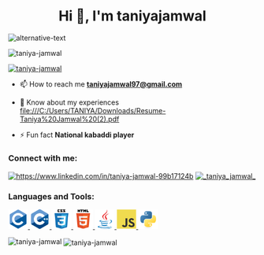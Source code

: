 <h1 align="center">Hi 👋, I'm taniyajamwal</h1>
<img src="https://www.bgrafio.com/wp-content/uploads/2020/04/Animated-Explainer-Video-Bgrafio.gif" alt="alternative-text">

<p align="left"> <img src="https://komarev.com/ghpvc/?username=taniya-jamwal&label=Profile%20views&color=0e75b6&style=flat" alt="taniya-jamwal" /> </p>

<p align="left"> <a href="https://github.com/ryo-ma/github-profile-trophy"><img src="https://github-profile-trophy.vercel.app/?username=taniya-jamwal" alt="taniya-jamwal" /></a> </p>

- 📫 How to reach me **taniyajamwal97@gmail.com**

- 📄 Know about my experiences [file:///C:/Users/TANIYA/Downloads/Resume-Taniya%20Jamwal%20(2).pdf](file:///C:/Users/TANIYA/Downloads/Resume-Taniya%20Jamwal%20(2).pdf)

- ⚡ Fun fact **National kabaddi player**

<h3 align="left">Connect with me:</h3>
<p align="left">
<a href="https://linkedin.com/in/https://www.linkedin.com/in/taniya-jamwal-99b17124b" target="blank"><img align="center" src="https://raw.githubusercontent.com/rahuldkjain/github-profile-readme-generator/master/src/images/icons/Social/linked-in-alt.svg" alt="https://www.linkedin.com/in/taniya-jamwal-99b17124b" height="30" width="40" /></a>
<a href="https://instagram.com/_taniya_jamwal_" target="blank"><img align="center" src="https://raw.githubusercontent.com/rahuldkjain/github-profile-readme-generator/master/src/images/icons/Social/instagram.svg" alt="_taniya_jamwal_" height="30" width="40" /></a>
</p>

<h3 align="left">Languages and Tools:</h3>
<p align="left"> <a href="https://www.cprogramming.com/" target="_blank" rel="noreferrer"> <img src="https://raw.githubusercontent.com/devicons/devicon/master/icons/c/c-original.svg" alt="c" width="40" height="40"/> </a> <a href="https://www.w3schools.com/cpp/" target="_blank" rel="noreferrer"> <img src="https://raw.githubusercontent.com/devicons/devicon/master/icons/cplusplus/cplusplus-original.svg" alt="cplusplus" width="40" height="40"/> </a> <a href="https://www.w3schools.com/css/" target="_blank" rel="noreferrer"> <img src="https://raw.githubusercontent.com/devicons/devicon/master/icons/css3/css3-original-wordmark.svg" alt="css3" width="40" height="40"/> </a> <a href="https://www.w3.org/html/" target="_blank" rel="noreferrer"> <img src="https://raw.githubusercontent.com/devicons/devicon/master/icons/html5/html5-original-wordmark.svg" alt="html5" width="40" height="40"/> </a> <a href="https://www.java.com" target="_blank" rel="noreferrer"> <img src="https://raw.githubusercontent.com/devicons/devicon/master/icons/java/java-original.svg" alt="java" width="40" height="40"/> </a> <a href="https://developer.mozilla.org/en-US/docs/Web/JavaScript" target="_blank" rel="noreferrer"> <img src="https://raw.githubusercontent.com/devicons/devicon/master/icons/javascript/javascript-original.svg" alt="javascript" width="40" height="40"/> </a> <a href="https://www.python.org" target="_blank" rel="noreferrer"> <img src="https://raw.githubusercontent.com/devicons/devicon/master/icons/python/python-original.svg" alt="python" width="40" height="40"/> </a> </p>

<p><img align="left" src="https://github-readme-stats.vercel.app/api/top-langs?username=taniya-jamwal&show_icons=true&locale=en&layout=compact" alt="taniya-jamwal" /></p>

<p>&nbsp;<img align="center" src="https://github-readme-stats.vercel.app/api?username=taniya-jamwal&show_icons=true&locale=en" alt="taniya-jamwal" /></p>
